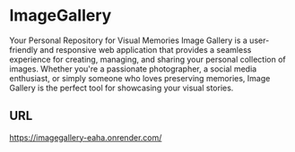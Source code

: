 # ImageGallery
Your Personal Repository for Visual Memories
Image Gallery is a user-friendly and responsive web application that provides a seamless experience for creating, managing, and sharing your personal collection of images. Whether you're a passionate photographer, a social media enthusiast, or simply someone who loves preserving memories, Image Gallery is the perfect tool for showcasing your visual stories.

## URL
https://imagegallery-eaha.onrender.com/
